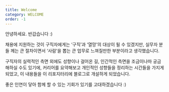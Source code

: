 ```yaml
---
title: Welcome
category: WELCOME
order: -1
---
```


안녕하세요. 반갑습니다 :)


채용에 지원하는 것이 구직자에게는 ‘구직’과 ‘열망’의 대상이 될 수 있겠지만, 실무자 분들 께는 큰 절차이면서 ‘사람’을 뽑는 큰 업무로 느껴질만한 부분이라고 생각했습니다.


구직자의 실력적인 측면 외에도 성향이나 걸어온 길, 인간적인 측면을 조금이나마 궁금해하실 수도 있기에, 커리어를 요약해보고 개인적인 성향들을 정리하는 시간들을 가지게 되었고, 이 내용들을 이 리포지터리에 블로그로 개설하게 되었습니다.


좋은 인연이 닿아 함께 할 수 있는 기회가 있기를 고대하겠습니다 :)


